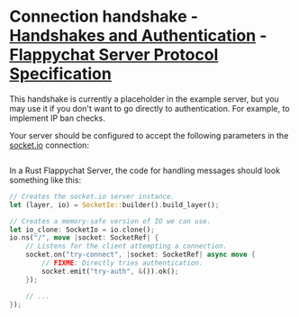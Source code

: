 # Connection handshake - [Handshakes and Authentication](index.md) - [Flappychat Server Protocol Specification](../index.md)

This handshake is currently a placeholder in the example server, but you may use it if you don't want to go directly to authentication. For example, to implement IP ban checks.

Your server should be configured to accept the following parameters in the [socket.io](https://socket.io) connection:

```typescript
```

In a Rust Flappychat Server, the code for handling messages should look something like this:

```rust
// Creates the socket.io server instance.
let (layer, io) = SocketIo::builder().build_layer();

// Creates a memory-safe version of IO we can use.
let io_clone: SocketIo = io.clone();
io.ns("/", move |socket: SocketRef| {
    // Listens for the client attempting a connection.
    socket.on("try-connect", |socket: SocketRef| async move {
        // FIXME: Directly tries authentication.
        socket.emit("try-auth", &()).ok();
    });

    // ...
});
```
